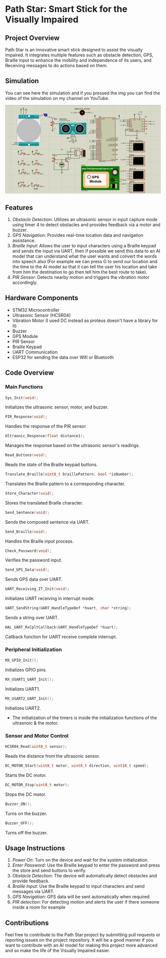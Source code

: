 # Path Star: Smart Stick for the Visually Impaired

## Project Overview

Path Star is an innovative smart stick designed to assist the visually impaired. It integrates multiple features such as obstacle detection, GPS, Braille input to enhance the mobility and independence of its users, and Receiving messages to do actions based on them.

## Simulation

You can see here the simulation and if you pressed the img you can find the video of the simulation on my channel on YouTube.

[![Watch the simulation](Simulation/Path_Star.JPG)]([https://youtu.be](https://youtu.be/Z__zBcwLeiI?si=PExsmyjioM7s2-gV))

## Features

1. *Obstacle Detection*: Utilizes an ultrasonic sensor in input capture mode using timer 4 to detect obstacles and provides feedback via a motor and buzzer.
2. *GPS Navigation*: Provides real-time location data and navigation assistance.
3. *Braille Input*: Allows the user to input characters using a Braille keypad and sends the input via UART, then if possible we send this data to an AI model that can understand what the user wants and convert the words into speech also (For example we can press G to send our location and the time to the AI model so that it can tell the user his location and take from him the destination to go then tell him the best route to take).
4. *PIR Sensor*: Detects nearby motion and triggers the vibration motor accordingly.

## Hardware Components

- STM32 Microcontroller
- Ultrasonic Sensor (HCSR04)
- Vibration Motor (I used DC instead as proteus doesn't have a library for it)
- Buzzer
- GPS Module
- PIR Sensor
- Braille Keypad
- UART Communication
- ESP32 for sending the data over Wifi or Bluetooth

## Code Overview

### Main Functions

```c
Sys_Init(void);
```
Initializes the ultrasonic sensor, motor, and buzzer.
```c
PIR_Response(void);
```
Handles the response of the PIR sensor.
```c
Ultraonic_Response(float distance1);
```
Manages the response based on the ultrasonic sensor's readings.
```c
Read_Buttons(void);
```
Reads the state of the Braille keypad buttons.
```c
Translate_Braille(uint8_t braillePattern, bool *isNumber);
```
Translates the Braille pattern to a corresponding character.
```c
Store_Character(void);
```
Stores the translated Braille character.
```c
Send_Sentence(void);
```
Sends the composed sentence via UART.
```c
Send_Braille(void);
```
Handles the Braille input process.
```c
Check_Password(void);
```
Verifies the password input.
```c
Send_GPS_Data(void);
```
Sends GPS data over UART.
```c
UART_Receiving_IT_Init(void);
```
Initializes UART receiving in interrupt mode.
```c
UART_SendString(UART_HandleTypeDef *huart, char *string);
```
Sends a string over UART.
```c
HAL_UART_RxCpltCallback(UART_HandleTypeDef *huart);
```
Callback function for UART receive complete interrupt.

### Peripheral Initialization

```c
MX_GPIO_Init();
```
Initializes GPIO pins.
```c
MX_USART1_UART_Init();
```
Initializes UART1.
```c
MX_USART2_UART_Init();
```
Initializes UART2.

- The initialization of the timers is inside the initialization functions of the ultrasnoic & the motor.

### Sensor and Motor Control

```c
HCSR04_Read(uint8_t sensor);
```
Reads the distance from the ultrasonic sensor.
```c
DC_MOTOR_Start(uint8_t motor, uint8_t direction, uint16_t speed);
```
Starts the DC motor.
```c
DC_MOTOR_Stop(uint8_t motor);
```
Stops the DC motor.
```c
Buzzer_ON();
```
Turns on the buzzer.
```c
Buzzer_OFF();
```
Turns off the buzzer.

## Usage Instructions

1. *Power On*: Turn on the device and wait for the system initialization.
2. *Enter Password*: Use the Braille keypad to enter the password and press the store and send buttons to verify.
3. *Obstacle Detection*: The device will automatically detect obstacles and provide feedback.
4. *Braille Input*: Use the Braille keypad to input characters and send messages via UART.
5. *GPS Navigation*: GPS data will be sent automatically when required.
6. *PIR detection*: For detecting motion and alerts the user if there someone inside a room for example

## Contributions

Feel free to contribute to the Path Star project by submitting pull requests or reporting issues on the project repository.
It will be a good manner if you want to contribute with an AI model for making this project more advanced and so make the life of the Visually Impaired easier.


